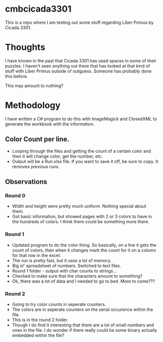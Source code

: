 # cmbcicada3301
This is a repo where I am testing out some stuff regarding Liber Primus by Cicada 3301.

# Thoughts
I have known in the past that Cicada 3301 has used spaces in some of their puzzles.  I haven't seen anything out there that has looked at that kind of stuff with Liber Primus outside of outguess.  Someone has probably done this before.

This may amount to nothing?

# Methodology
I have written a C# program to do this with ImageMagick and ClosedXML to generate the workbook with the information.

## Color Count per line.
- Looping through the files and getting the count of a certain color and then it will change color, get the number, etc.
- Output will be a Run<datetimestamp>.xlsx file.  If you want to save it off, be sure to copy.  It removes previous runs.

## Observations
### Round 0
- Width and height were pretty much uniform.  Nothing special about them.
- Got basic information, but showed pages with 2 or 3 colors to have in the hundreds of colors.  I think there could be something more there.

### Round 1
- Updated program to do the color thing.  So basically, on a line it gets the count of colors, then when it changes mark the count for it on a column for that row in the excel.
- The run is pretty fast, but it uses a lot of memory.
- Big ol' spreadsheet of numbers.  Switched to text files.
- Round 1 folder - output with char counts to strings...
- Checked to make sure that the characters amount to something?
- Ok, there was a lot of data and I needed to go to bed.  More to come???

### Round 2
- Going to try color counts in seperate counters.
- The colors are in seperate counters on the serial occurence within the file.
- This is in the round 2 folder.
- Though I do find it interesting that there are a lot of small numbers and ones in the file.  I do wonder if there really could be some binary actually embedded within the file?